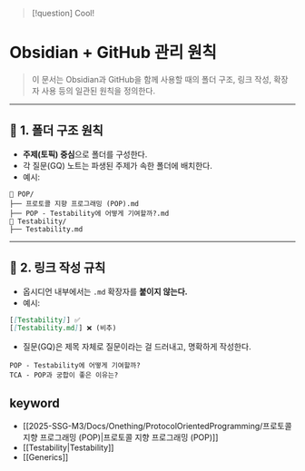 
>[!question]
Cool!


# Obsidian + GitHub 관리 원칙

> 이 문서는 Obsidian과 GitHub을 함께 사용할 때의 폴더 구조, 링크 작성, 확장자 사용 등의 일관된 원칙을 정의한다.

---

## 📁 1. 폴더 구조 원칙

- **주제(토픽) 중심**으로 폴더를 구성한다.
- 각 질문(GQ) 노트는 파생된 주제가 속한 폴더에 배치한다.
- 예시:
```
📁 POP/
├── 프로토콜 지향 프로그래밍 (POP).md
├── POP - Testability에 어떻게 기여할까?.md
📁 Testability/
├── Testability.md
```

---

## 🔗 2. 링크 작성 규칙

- 옵시디언 내부에서는 `.md` 확장자를 **붙이지 않는다.**
- 예시:
```markdown
[[Testability]] ✅
[[Testability.md]] ❌ (비추)
```

- 질문(GQ)은 제목 자체로 질문이라는 걸 드러내고, 명확하게 작성한다.

```
POP - Testability에 어떻게 기여할까?
TCA - POP과 궁합이 좋은 이유는?
```



## keyword
- [[2025-SSG-M3/Docs/Onething/ProtocolOrientedProgramming/프로토콜 지향 프로그래밍 (POP)|프로토콜 지향 프로그래밍 (POP)]]
- [[Testability|Testability]]
- [[Generics]]